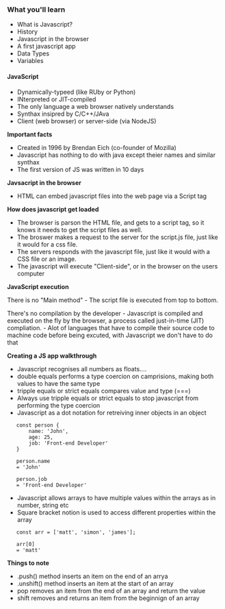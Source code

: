 ### What you'll learn

- What is Javascript?
- History
- Javascript in the browser
- A first javascript app
- Data Types
- Variables 

#### JavaScript 

- Dynamically-typeed (like RUby or Python)
- INterpreted or JIT-compiled
- The only language a web browser natively understands 
- Synthax insipred by C/C++/JAva
- Client (web browser) or server-side (via NodeJS)

**__Important facts__**
- Created in 1996 by Brendan Eich (co-founder of Mozilla)
- Javascript has nothing to do with java except theier names and similar synthax
- The first version of JS was written in 10 days 


**__Javsacript in the browser__**
- HTML can embed javascript files into the web page via a Script tag 

**__How does javascript get loaded__**
- The browser is parson the HTML file, and gets to a script tag, so it knows it needs to get the script files as well.
- The broswer makes a request to the server for the script.js file, just like it would for a css file.
- The servers responds with the javascript file, just like it would with a CSS file or an image.
- The javascript will execute "Client-side", or in the browser on the users computer


**__JavaScript execution__**

There is no "Main method"
    - The script file is executed from top to bottom.

There's no compilation by the developer 
    - Javascript is compiled and executed on the fly by the browser, a process called just-in-time (JIT) compliation.
    - Alot of languages that have to compile their source code to machine code before being excuted, with Javascript we don't have to do that

 **__Creating a JS app walkthrough__**   
 - Javascript recognises all numbers as floats....
 - double equals performs a type coercion on camprisions, making both values to have the same type
 - tripple equals or strict equals compares value and type (===)
 - Always use tripple equals or strict equals to stop javascript from performing the type coercion
 - Javascript as a dot notation for retreiving inner objects in an object
 ```
    const person {
        name: 'John',
        age: 25,
        job: 'Front-end Developer'
    }

    person.name 
    = 'John'

    person.job 
    = 'Front-end Developer'
 ```
 - Javascript allows arrays to have multiple values within the arrays as in number, string etc 
 - Square bracket notion is used to access different properties within the array
 ```
    const arr = ['matt', 'simon', 'james'];

    arr[0]
    = 'matt'
 ```

  **__Things to note__**
  - .push() method inserts an item on the end of an arrya
  - .unshift() method inserts an item at the start of an array
  - pop removes an item from the end of an array and return the value 
  - shift removes and returns an item from the beginnign of an array